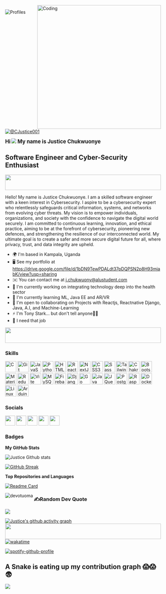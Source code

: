 <img align="right" alt="Coding" width="400" src="https://cdn.dribbble.com/users/926537/screenshots/4502924/media/18181eb39eec9784db256e246954adba.gif">
<p align="left"> <img src="https://komarev.com/ghpvc/?username=Justice00000&label=Profile%20views&color=0e75b6&style=flat" alt="Profiles" /> </p>

<p align="left"> <a href="https://twitter.com/@CJustice001" target="blank"><img src="https://img.shields.io/twitter/follow/CJustice001?logo=twitter&style=for-the-badge" alt="@CJustice001" /></a> </p>

**<big>Hi</big> ![](https://user-images.githubusercontent.com/18350557/176309783-0785949b-9127-417c-8b55-ab5a4333674e.gif) <big>My name is Justice Chukwuonye</big>**

**Software Engineer and Cyber-Security Enthusiast**
--------------------------------------------------------

<img width="100%" height="50" src="https://i.imgur.com/dBaSKWF.gif" />

Hello! My name is Justice Chukwuonye. I am a skilled software engineer with a keen interest in Cybersecurity. I aspire to be a cybersecurity expert who relentlessly safeguards critical information, systems, and networks from evolving cyber threats. My vision is to empower individuals, organizations, and society with the confidence to navigate the digital world securely. I am committed to continuous learning, innovation, and ethical practice, aiming to be at the forefront of cybersecurity, pioneering new defences, and strengthening the resilience of our interconnected world. My ultimate goal is to create a safer and more secure digital future for all, where privacy, trust, and data integrity are upheld.

*   🌍  I'm based in Kampala, Uganda
*   🖥️  See my portfolio at https://drive.google.com/file/d/1bDN9TewPDALdt37pDQPSN2p8H93mjabK/view?usp=sharing
*   ✉️  You can contact me at j.chukwuony@alustudent.com
*   🚀  I'm currently working on integrating technology deep into the health sector
*   🧠  I'm currently learning ML, Java EE and AR/VR
*   🤝  I'm open to collaborating on Projects with Reactjs, Reactnative Django, Java, A.I, and Machine-Learning
*   ⚡  I'm Tony Stark... but don't tell anyone🤫🤫
*   👥 I need that job

  <img width="100%" height="50" src="https://i.imgur.com/dBaSKWF.gif" />

### Skills 
<p align="left">
<a href="https://docs.microsoft.com/en-us/cpp/?view=msvc-170" target="_blank" rel="noreferrer"><img src="https://raw.githubusercontent.com/danielcranney/readme-generator/main/public/icons/skills/c-colored.svg" width="36" height="36" alt="C" /></a>
<a href="https://git-scm.com/" target="_blank" rel="noreferrer"><img src="https://raw.githubusercontent.com/danielcranney/readme-generator/main/public/icons/skills/git-colored.svg" width="36" height="36" alt="Git" /></a>
<a href="https://developer.mozilla.org/en-US/docs/Web/JavaScript" target="_blank" rel="noreferrer"><img src="https://raw.githubusercontent.com/danielcranney/readme-generator/main/public/icons/skills/javascript-colored.svg" width="36" height="36" alt="JavaScript" /></a>
<a href="https://www.python.org/" target="_blank" rel="noreferrer"><img src="https://raw.githubusercontent.com/danielcranney/readme-generator/main/public/icons/skills/python-colored.svg" width="36" height="36" alt="Python" /></a>
<a href="https://developer.mozilla.org/en-US/docs/Glossary/HTML5" target="_blank" rel="noreferrer"><img src="https://raw.githubusercontent.com/danielcranney/readme-generator/main/public/icons/skills/html5-colored.svg" width="36" height="36" alt="HTML5" /></a>
<a href="https://reactjs.org/" target="_blank" rel="noreferrer"><img src="https://raw.githubusercontent.com/danielcranney/readme-generator/main/public/icons/skills/react-colored.svg" width="36" height="36" alt="React" /></a>
<a href="https://nextjs.org/docs" target="_blank" rel="noreferrer"><img src="https://raw.githubusercontent.com/danielcranney/readme-generator/main/public/icons/skills/nextjs-colored.svg" width="36" height="36" alt="NextJs" /></a>
<a href="https://www.w3.org/TR/CSS/#css" target="_blank" rel="noreferrer"><img src="https://raw.githubusercontent.com/danielcranney/readme-generator/main/public/icons/skills/css3-colored.svg" width="36" height="36" alt="CSS3" /></a>
<a href="https://sass-lang.com/" target="_blank" rel="noreferrer"><img src="https://raw.githubusercontent.com/danielcranney/readme-generator/main/public/icons/skills/sass-colored.svg" width="36" height="36" alt="Sass" /></a>
<a href="https://tailwindcss.com/" target="_blank" rel="noreferrer"><img src="https://raw.githubusercontent.com/danielcranney/readme-generator/main/public/icons/skills/tailwindcss-colored.svg" width="36" height="36" alt="TailwindCSS" /></a>
<a href="https://chakra-ui.com/" target="_blank" rel="noreferrer"><img src="https://raw.githubusercontent.com/danielcranney/readme-generator/main/public/icons/skills/chakra-colored.svg" width="36" height="36" alt="Chakra UI" /></a>
<a href="https://getbootstrap.com/" target="_blank" rel="noreferrer"><img src="https://raw.githubusercontent.com/danielcranney/readme-generator/main/public/icons/skills/bootstrap-colored.svg" width="36" height="36" alt="Bootstrap" /></a>
<a href="https://mui.com/" target="_blank" rel="noreferrer"><img src="https://raw.githubusercontent.com/danielcranney/readme-generator/main/public/icons/skills/materialui-colored.svg" width="36" height="36" alt="Material UI" /></a>
<a href="https://redux.js.org/" target="_blank" rel="noreferrer"><img src="https://raw.githubusercontent.com/danielcranney/readme-generator/main/public/icons/skills/redux-colored.svg" width="36" height="36" alt="Redux" /></a>
<a href="https://vitejs.dev/" target="_blank" rel="noreferrer"><img src="https://raw.githubusercontent.com/danielcranney/readme-generator/main/public/icons/skills/vite-colored.svg" width="36" height="36" alt="Vite" /></a>
<a href="https://www.mysql.com/" target="_blank" rel="noreferrer"><img src="https://raw.githubusercontent.com/danielcranney/readme-generator/main/public/icons/skills/mysql-colored.svg" width="36" height="36" alt="MySQL" /></a>
<a href="https://firebase.google.com/" target="_blank" rel="noreferrer"><img src="https://raw.githubusercontent.com/danielcranney/readme-generator/main/public/icons/skills/firebase-colored.svg" width="36" height="36" alt="Firebase" /></a>
<a href="https://www.djangoproject.com/" target="_blank" rel="noreferrer"><img src="https://raw.githubusercontent.com/danielcranney/readme-generator/main/public/icons/skills/django-colored.svg" width="36" height="36" alt="Django" /></a>
<a href="https://go.dev/doc/" target="_blank" rel="noreferrer"><img src="https://raw.githubusercontent.com/danielcranney/readme-generator/main/public/icons/skills/go-colored.svg" width="36" height="36" alt="Go" /></a>
<a href="https://www.oracle.com/java/" target="_blank" rel="noreferrer"><img src="https://raw.githubusercontent.com/danielcranney/readme-generator/main/public/icons/skills/java-colored.svg" width="36" height="36" alt="Java" /></a>
<a href="https://jquery.com/" target="_blank" rel="noreferrer"><img src="https://raw.githubusercontent.com/danielcranney/readme-generator/main/public/icons/skills/jquery-colored.svg" width="36" height="36" alt="JQuery" /></a>
<a href="https://www.postgresql.org/" target="_blank" rel="noreferrer"><img src="https://raw.githubusercontent.com/danielcranney/readme-generator/main/public/icons/skills/postgresql-colored.svg" width="36" height="36" alt="PostgreSQL" /></a>
<a href="https://www.raspberrypi.org/" target="_blank" rel="noreferrer"><img src="https://raw.githubusercontent.com/danielcranney/readme-generator/main/public/icons/skills/raspberrypi-colored.svg" width="36" height="36" alt="Raspberry Pi" /></a>
<a href="https://www.docker.com/" target="_blank" rel="noreferrer"><img src="https://raw.githubusercontent.com/danielcranney/readme-generator/main/public/icons/skills/docker-colored.svg" width="36" height="36" alt="Docker" /></a>
<a href="https://www.linux.org" target="_blank" rel="noreferrer"><img src="https://raw.githubusercontent.com/danielcranney/readme-generator/main/public/icons/skills/linux-colored.svg" width="36" height="36" alt="Linux" /></a>
<a href="https://store.arduino.cc/?gclid=Cj0KCQjw2eilBhCCARIsAG0Pf8uueBifykWcsSS4LPESeGQfxGVKJYnzV7bz471XfknQJy_1VINVWM8aAkLtEALw_wcB" target="_blank" rel="noreferrer"><img src="https://raw.githubusercontent.com/danielcranney/readme-generator/main/public/icons/skills/arduino-colored.svg" width="36" height="36" alt="Arduino" /></a>
</p>

### Socials

<p align="left"> <a href="https://discord.com/users/Justice00000" target="_blank" rel="noreferrer"><img src="https://raw.githubusercontent.com/danielcranney/readme-generator/main/public/icons/socials/discord.svg" width="32" height="32" /></a> <a href="https://www.github.com/Justice00000" target="_blank" rel="noreferrer"><img src="https://raw.githubusercontent.com/danielcranney/readme-generator/main/public/icons/socials/github.svg" width="32" height="32" /></a> <a href="https://www.linkedin.com/in/justice-chukwuonye-a93372279/" target="_blank" rel="noreferrer"><img src="https://raw.githubusercontent.com/danielcranney/readme-generator/main/public/icons/socials/linkedin.svg" width="32" height="32" /></a> <a href="https://https://stackoverflow.com/users/22677637/justice-chukwuonye?tab=profile" target="_blank" rel="noreferrer"><img src="https://raw.githubusercontent.com/danielcranney/readme-generator/main/public/icons/socials/stackoverflow.svg" width="32" height="32" /></a> <a href="https://www.twitter.com/CJustice001" target="_blank" rel="noreferrer"><img src="https://raw.githubusercontent.com/danielcranney/readme-generator/main/public/icons/socials/twitter.svg" width="32" height="32" /></a></p>


### Badges

<b>My GitHub Stats</b>

![Justice Github stats](https://github-readme-stats.vercel.app/api?username=Justice00000&show_icons=true&theme=github_dark)

[![GitHub Streak](https://streak-stats.demolab.com?user=Justice00000&theme=github-dark-blue&date_format=M%20j%5B%2C%20Y%5D)](https://git.io/streak-stats)

<b>Top Repositories and Languages</b>

[![Readme Card](https://github-readme-stats.vercel.app/api/pin/?username=Justice00000&repo=alu-higher_level_programming&theme=github_dark)](https://github.com/Justice00000/github-readme-stats)

<p><img align="left" src="https://github-readme-stats.vercel.app/api/top-langs?username=Justice00000&show_icons=true&locale=en&layout=compact" alt="devotuoma" /></p>



### ✍️Random Dev Quote

![](https://quotes-github-readme.vercel.app/api?type=horizontal&theme=github_dark)

 [![Justice's github activity graph](https://github-readme-activity-graph.vercel.app/graph?username=Justice00000&bg_color=0d1117&color=708090&line=139ae1&point=ffffff&area=true&hide_border=true)](https://github.com/Justice00000/github-readme-activity-graph)
<img width="100%" height="50" src="https://i.imgur.com/dBaSKWF.gif" />    
 [![wakatime](https://wakatime.com/badge/user/018b6ac1-91de-41f9-93e0-1b19c47e9f4d.svg)](https://wakatime.com/@018b6ac1-91de-41f9-93e0-1b19c47e9f4d)

[![spotify-github-profile](https://spotify-github-profile.vercel.app/api/view?uid=31p5lmefcmnwzb62he4ywlmfx25i&cover_image=true&theme=default&show_offline=false&background_color=121212&interchange=false)](https://github.com/kittinan/spotify-github-profile)

## A Snake is eating up my contribution graph 😱😱😨
![](https://github.com/Justice00000/blob/output/github-contribution-grid-snake.svg)
